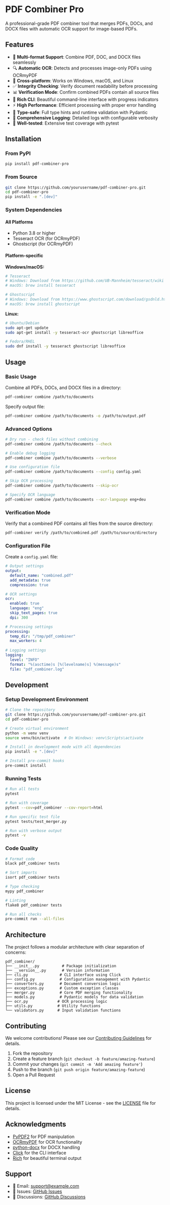 # PDF Combiner Pro

A professional-grade PDF combiner tool that merges PDFs, DOCs, and DOCX files with automatic OCR support for image-based PDFs.

## Features

- 📄 **Multi-format Support**: Combine PDF, DOC, and DOCX files seamlessly
- 🔍 **Automatic OCR**: Detects and processes image-only PDFs using OCRmyPDF
- 🔧 **Cross-platform**: Works on Windows, macOS, and Linux
- ✅ **Integrity Checking**: Verify document readability before processing
- 📊 **Verification Mode**: Confirm combined PDFs contain all source files
- 🎨 **Rich CLI**: Beautiful command-line interface with progress indicators
- ⚡ **High Performance**: Efficient processing with proper error handling
- 🔐 **Type-safe**: Full type hints and runtime validation with Pydantic
- 📝 **Comprehensive Logging**: Detailed logs with configurable verbosity
- 🧪 **Well-tested**: Extensive test coverage with pytest

## Installation

### From PyPI

```bash
pip install pdf-combiner-pro
```

### From Source

```bash
git clone https://github.com/yourusername/pdf-combiner-pro.git
cd pdf-combiner-pro
pip install -e ".[dev]"
```

### System Dependencies

#### All Platforms
- Python 3.8 or higher
- Tesseract OCR (for OCRmyPDF)
- Ghostscript (for OCRmyPDF)

#### Platform-specific

**Windows/macOS:**
```bash
# Tesseract
# Windows: Download from https://github.com/UB-Mannheim/tesseract/wiki
# macOS: brew install tesseract

# Ghostscript
# Windows: Download from https://www.ghostscript.com/download/gsdnld.html
# macOS: brew install ghostscript
```

**Linux:**
```bash
# Ubuntu/Debian
sudo apt-get update
sudo apt-get install -y tesseract-ocr ghostscript libreoffice

# Fedora/RHEL
sudo dnf install -y tesseract ghostscript libreoffice
```

## Usage

### Basic Usage

Combine all PDFs, DOCs, and DOCX files in a directory:

```bash
pdf-combiner combine /path/to/documents
```

Specify output file:

```bash
pdf-combiner combine /path/to/documents -o /path/to/output.pdf
```

### Advanced Options

```bash
# Dry run - check files without combining
pdf-combiner combine /path/to/documents --check

# Enable debug logging
pdf-combiner combine /path/to/documents --verbose

# Use configuration file
pdf-combiner combine /path/to/documents --config config.yaml

# Skip OCR processing
pdf-combiner combine /path/to/documents --skip-ocr

# Specify OCR language
pdf-combiner combine /path/to/documents --ocr-language eng+deu
```

### Verification Mode

Verify that a combined PDF contains all files from the source directory:

```bash
pdf-combiner verify /path/to/combined.pdf /path/to/source/directory
```

### Configuration File

Create a `config.yaml` file:

```yaml
# Output settings
output:
  default_name: "combined.pdf"
  add_metadata: true
  compression: true

# OCR settings  
ocr:
  enabled: true
  language: "eng"
  skip_text_pages: true
  dpi: 300

# Processing settings
processing:
  temp_dir: "/tmp/pdf_combiner"
  max_workers: 4
  
# Logging settings
logging:
  level: "INFO"
  format: "%(asctime)s [%(levelname)s] %(message)s"
  file: "pdf_combiner.log"
```

## Development

### Setup Development Environment

```bash
# Clone the repository
git clone https://github.com/yourusername/pdf-combiner-pro.git
cd pdf-combiner-pro

# Create virtual environment
python -m venv venv
source venv/bin/activate  # On Windows: venv\Scripts\activate

# Install in development mode with all dependencies
pip install -e ".[dev]"

# Install pre-commit hooks
pre-commit install
```

### Running Tests

```bash
# Run all tests
pytest

# Run with coverage
pytest --cov=pdf_combiner --cov-report=html

# Run specific test file
pytest tests/test_merger.py

# Run with verbose output
pytest -v
```

### Code Quality

```bash
# Format code
black pdf_combiner tests

# Sort imports
isort pdf_combiner tests

# Type checking
mypy pdf_combiner

# Linting
flake8 pdf_combiner tests

# Run all checks
pre-commit run --all-files
```

## Architecture

The project follows a modular architecture with clear separation of concerns:

```
pdf_combiner/
├── __init__.py          # Package initialization
├── __version__.py       # Version information
├── cli.py              # CLI interface using Click
├── config.py           # Configuration management with Pydantic
├── converters.py       # Document conversion logic
├── exceptions.py       # Custom exception classes
├── merger.py           # Core PDF merging functionality
├── models.py           # Pydantic models for data validation
├── ocr.py             # OCR processing logic
├── utils.py           # Utility functions
└── validators.py      # Input validation functions
```

## Contributing

We welcome contributions! Please see our [Contributing Guidelines](CONTRIBUTING.md) for details.

1. Fork the repository
2. Create a feature branch (`git checkout -b feature/amazing-feature`)
3. Commit your changes (`git commit -m 'Add amazing feature'`)
4. Push to the branch (`git push origin feature/amazing-feature`)
5. Open a Pull Request

## License

This project is licensed under the MIT License - see the [LICENSE](LICENSE) file for details.

## Acknowledgments

- [PyPDF2](https://github.com/py-pdf/pypdf2) for PDF manipulation
- [OCRmyPDF](https://github.com/ocrmypdf/OCRmyPDF) for OCR functionality
- [python-docx](https://github.com/python-openxml/python-docx) for DOCX handling
- [Click](https://click.palletsprojects.com/) for the CLI interface
- [Rich](https://github.com/Textualize/rich) for beautiful terminal output

## Support

- 📧 Email: support@example.com
- 🐛 Issues: [GitHub Issues](https://github.com/yourusername/pdf-combiner-pro/issues)
- 💬 Discussions: [GitHub Discussions](https://github.com/yourusername/pdf-combiner-pro/discussions)